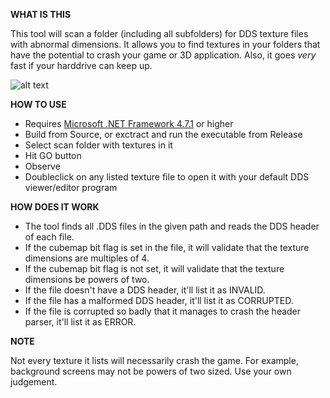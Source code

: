 **WHAT IS THIS**

This tool will scan a folder (including all subfolders) for DDS texture files with abnormal dimensions. It allows you to find textures in your folders that have the potential to crash your game or 3D application. Also, it goes _very_  fast if your harddrive can keep up.

![alt text](https://i.imgur.com/2h60NPl.png)

**HOW TO USE**

- Requires [Microsoft .NET Framework 4.7.1](https://dotnet.microsoft.com/en-us/download/dotnet-framework/net471) or higher
- Build from Source, or exctract and run the executable from Release
- Select scan folder with textures in it
- Hit GO button
- Observe
- Doubleclick on any listed texture file to open it with your default DDS viewer/editor program


**HOW DOES IT WORK**

- The tool finds all .DDS files in the given path and reads the DDS header of each file.
- If the cubemap bit flag is set in the file, it will validate that the texture dimensions are multiples of 4.
- If the cubemap bit flag is not set, it will validate that the texture dimensions be powers of two.
- If the file doesn't have a DDS header, it'll list it as INVALID.
- If the file has a malformed DDS header, it'll list it as CORRUPTED.
- If the file is corrupted so badly that it manages to crash the header parser, it'll list it as ERROR.


**NOTE**

Not every texture it lists will necessarily crash the game. For example, background screens may not be powers of two sized. Use your own judgement.
